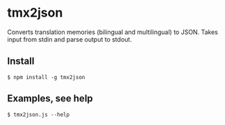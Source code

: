 # tmx2json
Converts translation memories (bilingual and multilingual) to JSON. Takes input from stdin and parse output to stdout.

## Install
```
$ npm install -g tmx2json
```

## Examples, see help
```
$ tmx2json.js --help
```
